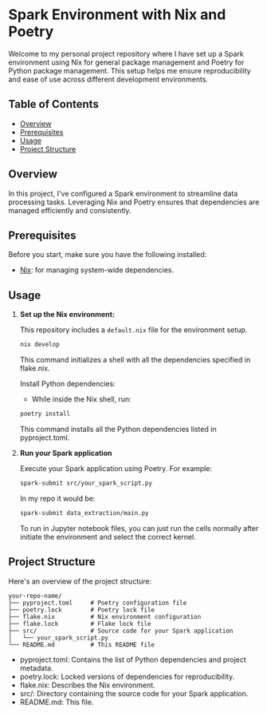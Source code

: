 # Spark Environment with Nix and Poetry

Welcome to my personal project repository where I have set up a Spark environment using Nix for general package management and Poetry for Python package management. This setup helps me ensure reproducibility and ease of use across different development environments.

## Table of Contents
- [Overview](#overview)
- [Prerequisites](#prerequisites)
- [Usage](#usage)
- [Project Structure](#project-structure)

## Overview

In this project, I've configured a Spark environment to streamline data processing tasks. Leveraging Nix and Poetry ensures that dependencies are managed efficiently and consistently.

## Prerequisites

Before you start, make sure you have the following installed:

- [Nix](https://nixos.org/download.html): for managing system-wide dependencies.

## Usage

1. **Set up the Nix environment:**

   This repository includes a `default.nix` file for the environment setup.

   ```sh
   nix develop
   ```
    This command initializes a shell with all the dependencies specified in flake.nix.

    Install Python dependencies:

    - While inside the Nix shell, run:

    ```sh
    poetry install
    ```

    This command installs all the Python dependencies listed in pyproject.toml.
2. **Run your Spark application**

    Execute your Spark application using Poetry. For example:
    
    ```sh
    spark-submit src/your_spark_script.py
    ```
    In my repo it would be:
    ```sh
    spark-submit data_extraction/main.py
    ```
    To run in Jupyter notebook files, you can just run the cells normally after initiate the environment and select the correct kernel.

## Project Structure
Here's an overview of the project structure:

```
your-repo-name/
├── pyproject.toml     # Poetry configuration file
├── poetry.lock        # Poetry lock file
├── flake.nix          # Nix environment configuration
├── flake.lock         # Flake lock file
├── src/               # Source code for your Spark application
│   └── your_spark_script.py
└── README.md          # This README file
```

- pyproject.toml: Contains the list of Python dependencies and project metadata.
- poetry.lock: Locked versions of dependencies for reproducibility.
- flake.nix: Describes the Nix environment.
- src/: Directory containing the source code for your Spark application.
- README.md: This file.